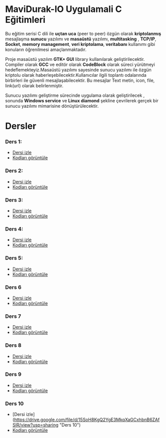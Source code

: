 # MaviDurak-IO Uygulamali C Eğitimleri
Bu eğitim serisi C dili ile **uçtan uca** (peer to peer) özgün olarak **kriptolanmış** mesajlaşma **sunucu** yazılımı ve    **masaüstü** yazılımı, **multitasking** , **TCP/IP**, **Socket**, **memory management**, **veri kriptolama**, **veritabanı** kullanımı gibi konuların öğrenilmesi amaçlanmaktadır.

Proje masaüstü yazılım **GTK+ GUI** library kullanılarak geliştirilecektir. Compiler olarak **GCC** ve editör
olarak **CodeBlock** olarak süreci yürütmeyi hedeflemekteyiz.Masaüstü yazılımı sayesinde sunucu yazılımı ile özgün kriptolu olarak haberleşebilecektir.Kullanıcılar ilgili toplantı odalarında birbirleri ile güvenli mesajlaşabilecektir. Bu mesajlar Text metin, icon, file, link(url) olarak belirlenmiştir.

Sunucu yazılımı geliştirme sürecinde uygulama olarak geliştirilecek , sonunda **Windows service** ve
**Linux diamond** şekline çevrilerek gerçek bir sunucu yazılımı mimarisine dönüştürülecektir.

# Dersler
### Ders 1:
- [Dersi izle](https://drive.google.com/file/d/13g3YL81kQtdcBsKZwrhAeWIpFO0uzInz/view?usp=sharing "Ders 1")
- [Kodları görüntüle](./ders1/main.c)

### Ders 2:
- [Dersi izle](https://drive.google.com/file/d/1dlaZWjld1iZ9bRdWfNCUneRNQ-NIv54b/view?usp=sharing "Ders 2")
- [Kodları görüntüle](./ders2/main.c)

### Ders 3:
- [Dersi izle](https://drive.google.com/file/d/1qs0nZOqZ_Ey2AzDLKVz1rVYmpiDZF3tO/view "Ders 3")
- [Kodları görüntüle](./ders3/main.c)

### Ders 4:
- [Dersi izle](https://drive.google.com/file/d/1nrFND6dSf3dQf38qiPEgqk4xjryOQt_u/view?usp=sharing "Ders 4")
- [Kodları görüntüle](./ders4/main.c)

### Ders 5:
- [Dersi izle](https://drive.google.com/file/d/106U_oeLmc9xZvoo06i6gs3gV1yBC42iS/view?usp=sharing "Ders 5")
- [Kodları görüntüle](./ders5/main.c)

### Ders 6
- [Dersi izle](https://drive.google.com/file/d/1ZUmoS-uKwaHaKMhTVPkitODrkX6BHynl/view?usp=sharing "Ders 6")
- [Kodları görüntüle](./ders6/main.c)

### Ders 7
- [Dersi izle](https://drive.google.com/file/d/1WQc4KPmAbQWhqIGkyXMemh7MpaJed-Cu/view?usp=sharing "Ders 7")
- [Kodları görüntüle](./ders7/main.c)

### Ders 8
- [Dersi izle](https://drive.google.com/file/d/1CnphXb8dQsbHs8SR8xVgt0s8zEzZNgWL/view?usp=sharing "Ders 8")
- [Kodları görüntüle](./ders8/main.c)

### Ders 9
- [Dersi izle](https://drive.google.com/file/d/1Kii-vuc85Sr1K7vwVkRQ-sHUtB-gdgRF/view?usp=sharing "Ders 9")
- [Kodları görüntüle](./ders9/main.c)

### Ders 10
- [Dersi izle] (https://drive.google.com/file/d/15SoH8KgQ2YgE3MkqXaGCxhbnB6ZAfSIR/view?usp=sharing "Ders 10")
- [Kodları görüntüle](./ders10/main.c)